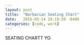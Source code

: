 ```yaml
---
layout: post
title:  "Barbarian Seating Chart"
date:   2016-05-14 19:18:20 -0400
categories: [code, work]
---
```


SEATING CHARTT YO